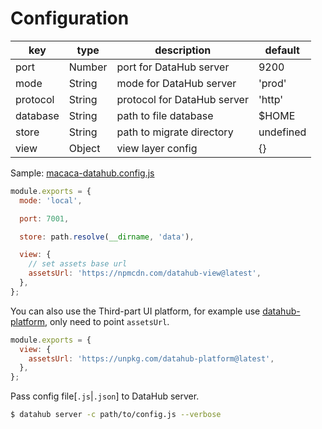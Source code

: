 # Configuration

| key          | type     | description                 | default   |
| ------------ | -------- | --------------------------- | --------- |
| port         | Number   | port for DataHub server     | 9200      |
| mode         | String   | mode for DataHub server     | 'prod'    |
| protocol     | String   | protocol for DataHub server | 'http'    |
| database     | String   | path to file database       | $HOME     |
| store        | String   | path to migrate directory   | undefined |
| view         | Object   | view layer config           | {}        |

Sample: [macaca-datahub.config.js](./macaca-datahub.config.js)

```javascript
module.exports = {
  mode: 'local',

  port: 7001,

  store: path.resolve(__dirname, 'data'),

  view: {
    // set assets base url
    assetsUrl: 'https://npmcdn.com/datahub-view@latest',
  },
};
```

You can also use the Third-part UI platform, for example use [datahub-platform](//github.com/zhuyali/datahub-platform), only need to point `assetsUrl`.

```javascript
module.exports = {
  view: {
    assetsUrl: 'https://unpkg.com/datahub-platform@latest',
  },
};

```

Pass config file[`.js`|`.json`] to DataHub server.

```bash
$ datahub server -c path/to/config.js --verbose
```

